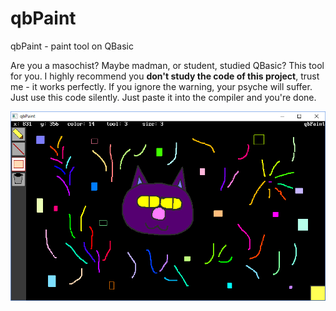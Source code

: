 # qbPaint
qbPaint - paint tool on QBasic


Are you a masochist? Maybe madman, or student, studied QBasic? This tool for you. I highly recommend you **don't study the code of this project**, trust me - it works perfectly. If you ignore the warning, your psyche will suffer. Just use this code silently. Just paste it into the compiler and you're done.


![alt tag](qbpaint.png)
